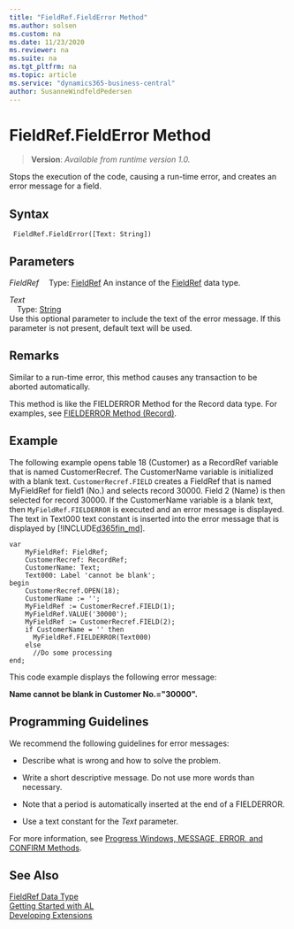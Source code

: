 ```yaml
---
title: "FieldRef.FieldError Method"
ms.author: solsen
ms.custom: na
ms.date: 11/23/2020
ms.reviewer: na
ms.suite: na
ms.tgt_pltfrm: na
ms.topic: article
ms.service: "dynamics365-business-central"
author: SusanneWindfeldPedersen
---
```

[//]: # (START>DO_NOT_EDIT)
[//]: # (IMPORTANT:Do not edit any of the content between here and the END>DO_NOT_EDIT.)
[//]: # (Any modifications should be made in the .xml files in the ModernDev repo.)
# FieldRef.FieldError Method
> **Version**: _Available from runtime version 1.0._

Stops the execution of the code, causing a run-time error, and creates an error message for a field.


## Syntax
```
 FieldRef.FieldError([Text: String])
```
## Parameters
*FieldRef*
&emsp;Type: [FieldRef](fieldref-data-type.md)
An instance of the [FieldRef](fieldref-data-type.md) data type.

*Text*  
&emsp;Type: [String](../string/string-data-type.md)  
Use this optional parameter to include the text of the error message. If this parameter is not present, default text will be used.  



[//]: # (IMPORTANT: END>DO_NOT_EDIT)


## Remarks  
 Similar to a run-time error, this method causes any transaction to be aborted automatically.  
  
 This method is like the FIELDERROR Method for the Record data type. For examples, see [FIELDERROR Method \(Record\)](../../methods-auto/record/record-fielderror-method.md).  
  
## Example  
 The following example opens table 18 \(Customer\) as a RecordRef variable that is named CustomerRecref. The CustomerName variable is initialized with a blank text. `CustomerRecref.FIELD` creates a FieldRef that is named MyFieldRef for field1 \(No.\) and selects record 30000. Field 2 \(Name\) is then selected for record 30000. If the CustomerName variable is a blank text, then `MyFieldRef.FIELDERROR` is executed and an error message is displayed. The text in Text000 text constant is inserted into the error message that is displayed by [!INCLUDE[d365fin_md](../../includes/d365fin_md.md)]. 

```
var
    MyFieldRef: FieldRef;
    CustomerRecref: RecordRef;
    CustomerName: Text;
    Text000: Label 'cannot be blank';
begin
    CustomerRecref.OPEN(18);  
    CustomerName := '';  
    MyFieldRef := CustomerRecref.FIELD(1);  
    MyFieldRef.VALUE('30000');  
    MyFieldRef := CustomerRecref.FIELD(2);  
    if CustomerName = '' then  
      MyFieldRef.FIELDERROR(Text000)  
    else  
      //Do some processing  
end;
```  
  
 This code example displays the following error message:  
  
 **Name cannot be blank in Customer No.="30000".**  
  
## Programming Guidelines  
 We recommend the following guidelines for error messages:  
  
-   Describe what is wrong and how to solve the problem.  
  
-   Write a short descriptive message. Do not use more words than necessary.  
  
-   Note that a period is automatically inserted at the end of a FIELDERROR.  
  
-   Use a text constant for the *Text* parameter.  
  
 For more information, see [Progress Windows, MESSAGE, ERROR, and CONFIRM Methods](../../devenv-progress-windows-message-error-and-confirm-methods.md). 

 
## See Also
[FieldRef Data Type](fieldref-data-type.md)  
[Getting Started with AL](../../devenv-get-started.md)  
[Developing Extensions](../../devenv-dev-overview.md)